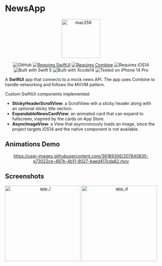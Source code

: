 # NewsApp

<div align="center">

<img width="128" alt="mac256" src="https://user-images.githubusercontent.com/36189306/203593440-c5884c30-043b-43e6-ab5c-4961733e45f6.png">
  
![GitHub](https://img.shields.io/github/license/uevs/NewsApp) [![Requires SwiftUI](https://img.shields.io/badge/requires-SwiftUI-orange?style=flat&logo=Swift)](https://developer.apple.com/documentation/swiftui) [![Requires Combine](https://img.shields.io/badge/requires-Combine-orange?style=flat&logo=Swift)](https://developer.apple.com/documentation/combine)  ![Requires iOS14](https://img.shields.io/badge/requires-iOS14-orange?style=flat&logo=Swift) ![Built with Swift 5](https://img.shields.io/badge/Built%20with-Swift%205-informational?style=flat&logo=Swift) ![Built with Xcode14](https://img.shields.io/badge/Built%20with-Xcode%2014-informational?style=flat&logo=Xcode) ![Tested on iPhone 14 Pro](https://img.shields.io/badge/Tested%20on-iPhone%2014%20Pro-informational?style=flat&logo=Apple)

</div>

A **SwiftUI** app that connects to a mock news API. The app uses Combine to handle networking and follows the MVVM pattern. 

Custom SwfitUI components implemented:
* **StickyHeaderScrollView**: a ScrollView wth a sticky header along with an optional sticky title section.
* **ExpandableNewsCardView**: an animated card that can expand to fullscreen, inspired by the cards on App Store.
* **AsyncImageView**: a View that asyncronously loads an image, since the project targets iOS14 and the native component is not available.


## Animations Demo
<div align="center">  


https://user-images.githubusercontent.com/36189306/207840835-e73022ce-497b-4b11-9027-baed417cda82.mov


</div>


## Screenshots

<div align="center">
<img width="250" alt="app_l" src="https://user-images.githubusercontent.com/36189306/207839948-c74ab105-6022-4a7e-8873-87dde60c2910.png">
<img width="250" alt="app_d" src="https://user-images.githubusercontent.com/36189306/207839969-d86e5995-7f44-453e-b533-307fa6a3a221.png">
</div>
